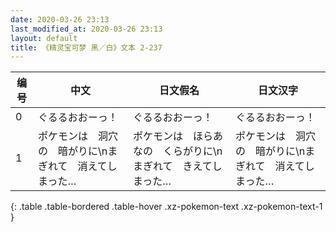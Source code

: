 ```yaml
---
date: 2020-03-26 23:13
last_modified_at: 2020-03-26 23:13
layout: default
title: 《精灵宝可梦 黑／白》文本 2-237
---
```

| 编号 | 中文 | 日文假名 | 日文汉字 |
| ---- | ---- | ---- | --- |
| 0 | ぐるるおおーっ！ | ぐるるおおーっ！ | ぐるるおおーっ！ |
| 1 | ポケモンは　洞穴の　暗がりに\nまぎれて　消えてしまった… | ポケモンは　ほらあなの　くらがりに\nまぎれて　きえてしまった… | ポケモンは　洞穴の　暗がりに\nまぎれて　消えてしまった… |
{: .table .table-bordered .table-hover .xz-pokemon-text .xz-pokemon-text-1 }